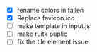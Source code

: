  - [x] rename colors in fallen
 - [x] Replace favicon.ico
 - [ ] make template in input.js
 - [ ] make ruitk puplic
 - [ ] fix the tile element issue